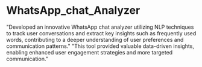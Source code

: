 # WhatsApp_chat_Analyzer
"Developed an innovative WhatsApp chat analyzer utilizing NLP techniques to track user conversations and extract key insights such as frequently used words, contributing to a deeper understanding of user preferences and communication patterns."
"This tool provided valuable data-driven insights, enabling enhanced user engagement strategies and more targeted communication."
